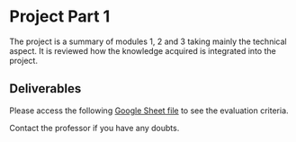 # Project Part 1

The project is a summary of modules 1, 2 and 3 taking mainly the technical aspect. It is reviewed how the knowledge acquired is integrated into the project.

## Deliverables

Please access the following [Google Sheet file](https://docs.google.com/spreadsheets/d/1gwvHMoOM8vQspC-M6A7HcYOdYbaPXeZNi2igQu3kEqs/edit?usp=sharing) to see the evaluation criteria.

Contact the professor if you have any doubts.
